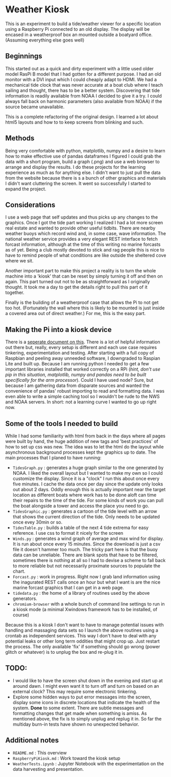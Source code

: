 # Weather Kiosk
This is an experiment to build a tide/weather viewer for a specific location using a Raspberry Pi connected to an old display.
The display will be encased in a weatherproof box an mounted outside a boatyard office. (Assuming everything else goes well)

## Beginnings
This started out as a quick and dirty experiment with a little used older model RasPi B model that I had gotten for a different purpose.
I had an old monitor with a DVI input which I could cheaply adapt to HDMI.  We had a mechanical tide clock that was never accurate at a boat
club where I teach sailing and thought, there has to be a better system.  Discovering that tide information is readily available from NOAA I
decided to give it a try.  I could always fall back on harmonic parameters (also available from NOAA) if the source became unavailable.

This is a complete refactoring of the original design. I learned a lot about html5 layouts and how to to keep screens from blinking and such.

## Methods
Being very comfortable with python, matplotlib, numpy and a desire to learn how to make effective use of pandas dataframes I figured I could
grab the data with a short program, build a graph (.png) and use a web browser to arrange and display the results. I do these projects for the learning experience as much as for anything else.  I didn't want to just pull the data from the website because there is s a bunch of other graphics and materials I didn't want cluttering the screen.  It went so successfully I started to expand the project.

## Considerations
I use a web page that self updates and thus picks up any changes to the graphics.  Once I got the tide part working I realized I had a lot more screen real estate and wanted to provide other useful tidbits.  There are nearby weather buoys which record wind and, in some case, wave information.  The national weather service provides a very elegant REST interface to fetch forcast information, although at the time of this writing no marine forcasts as of yet.  Being a club mostly devoted to stick and rag people this is nice to have to remind people of what conditions are like outside the sheltered cove where we sit.

Another important part to make this project a reality is to turn the whole machine into a 'kiosk' that can be reset by simply turning it off and then on again. This part turned out not to be as straightforward as I originally thought.  It took me a day to get the details right to pull this part of it together.

Finally is the building of a weatherproof case that allows the Pi to not get too hot. (Fortunately the wall where this is likely to be mounted is just inside a covered area out of direct weather.)  For me, this is the easy part.

## Making the Pi into a kiosk device
There is a [seperate document on this](RaspberryPiKiosk.md). There is a lot of helpful information out there but, really, every setup is different and each use case requires tinkering, experimentation and testing. After starting with a full copy of Raspbian and peeling away unneeded software, I downgraded to Raspian Lite and built up.  Because I am running python I needed to get a few important libraries installed that worked correctly on a RPi (*hint, don't use pip in this situation, matplotlib, numpy and pandas need to be built specifically for the arm processor*).  Could I have used node? Sure, but because I am gathering data from disparate sources and wanted the convenience of pandas' robust importing to read and formatting data.  I was even able to write a simple caching tool so I wouldn't be rude to the NWS and NOAA servers.  In short: not a learning curve I wanted to go up right now.

## Some of the tools I needed to build
While I had some familiarity with html from back in the days where all pages were built by hand, the huge addition of new tags and 'best practices' of how to set up css was new.  The idea was to let the html do the layout while asynchronous background processes kept the graphics up to date. The main processes that I planed to have running:

  - `TidesGraph.py` : generates a huge graph similar to the one generated by NOAA. I liked the overall layout but I wanted to make my own so I could customize the display. Since it is a "clock" I run this about once every five minutes. I cache the data once per day since the update only looks out about 2 days.  Oddly enough this is actually important near the target location as different boats where work has to be done aloft can time their repairs to the time of the tide.  For some kinds of work you can pull the boat alongside a tower and access the place you need to go.
  - `TidesGraphic.py` : generates a cartoon of the tide level with an arrow that shows the current direction of the tide.  Only needs to be updated once evey 30min or so.  
  - `TidesTable.py` : builds a table of the next 4 tide extrema for easy reference.  I use css to format it nicely for the screen
  - `Winds.py` : generates a wind graph of average and max wind for display. It is run about once every 15 minutes. Since the download is just a csv file it doesn't hammer too much. The tricky part here is that the buoy data can be unreliable. There are blank spots that have to be filtered, sometimes there is nothing at all so I had to devise a scheme to fall back to more reliable but not necessarily proximate sources to populate the chart.
  - `Forcast.py` : work in progress.  Right now I grab land information using the inagurated REST calls once an hour but what I want is are the nice marine forcast graphics that I can get in a web page.  
  - `tidedata.py` : the home of a library of routines used by the above generators.
  - `chromium-browser` with a whole bunch of command line settings to run in a kiosk mode (a minimal Xwindows framework has to be installed, of course)

Because this is a kiosk I don't want to have to manage potential issues with handling and massaging data sets so I launch the above routines using a crontab as independent services. This way I don't have to deal with any potential leaks or other long term oddities that might crop up. Just restart the process.  The only available 'fix' if something should go wrong (power glitch or whatever) is to unplug the box and re-plug it in.

## TODO:
 - I would like to have the screen shut down in the evening and start up at around dawn. I might even want it to turn off and turn on based on an external clock?  This may require some electronic tinkering.
 - Explore some hidden ways to put error messages into the screen, display some icons in discrete locations that indicate the health of the system.  **Done** to some extent. There are subtle messages and formatting changes that get made when something is amiss. As mentioned above, the fix is to simply unplug and replug it in.  So far the multiday burn-in tests have shown no unexpected behavior.

## Additional notes

 - `README.md` : This overview
 - `RaspberryPiKiosk.md` : Work toward the kiosk setup
 - `WeatherTests.ipynb` : Jupyter Notebook with the experimentation on the data harvesting and presentation.